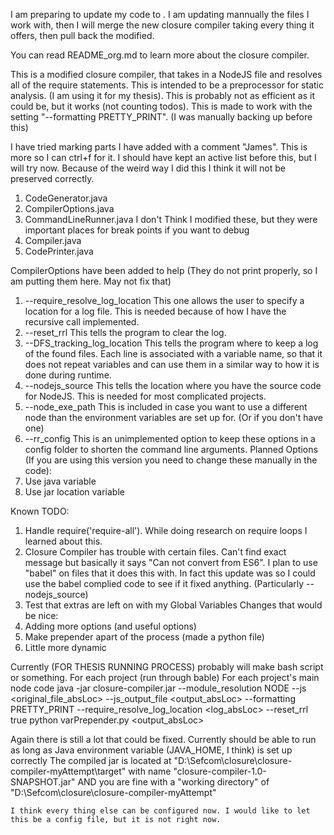 I am preparing to update my code to . I am updating mannually the files I work with, then
I will merge the new closure compiler taking every thing it offers, then pull back the modified.



You can read README_org.md to learn more about the closure compiler.

This is a modified closure compiler, that takes in a NodeJS file and resolves all of the require statements.
This is intended to be a preprocessor for static analysis. (I am using it for my thesis).
This is probably not as efficient as it could be, but it works (not counting todos).
This is made to work with the setting "--formatting PRETTY_PRINT".
(I was manually backing up before this)


I have tried marking parts I have added with a comment "James". This is more so I can ctrl+f for it. I should have kept an active list before this, but I will try now.
Because of the weird way I did this I think it will not be preserved correctly.
  1.   CodeGenerator.java
  2.   CompilerOptions.java
  3.   CommandLineRunner.java
  I don't Think I modified these, but they were important places for break points if you want to debug
  1.   Compiler.java
  2.   CodePrinter.java

CompilerOptions have been added to help (They do not print properly, so I am putting them here. May not fix that)
  1.  --require_resolve_log_location
       This one allows the user to specify a location for a log file. This is needed because of how I have the recursive
       call implemented.
  2.  --reset_rrl
       This tells the program to clear the log.
  3.  --DFS_tracking_log_location
       This tells the program where to keep a log of the found files. Each line is associated with a variable name,
       so that it does not repeat variables and can use them in a similar way to how it is done during runtime.
  4.  --nodejs_source
       This tells the location where you have the source code for NodeJS. This is needed for most complicated projects.
  5.  --node_exe_path
       This is included in case you want to use a different node than the environment variables are set up for. (Or if
       you don't have one)
  6.  --rr_config
       This is an unimplemented option to keep these options in a config folder to shorten the command line arguments.
  Planned Options (If you are using this version you need to change these manually in the code):
  1.  Use java variable
  2.  Use jar location variable


Known TODO:
1. Handle require('require-all'). While doing research on require loops I learned about this.
2. Closure Compiler has trouble with certain files. Can't find exact message but basically it says
   "Can not convert from ES6". I plan to use "babel" on files that it does this with. In fact this update was so I could
   use the babel complied code to see if it fixed anything. (Particularly --nodejs_source)
3. Test that extras are left on with my Global Variables
Changes that would be nice:
1. Adding more options (and useful options)
2. Make prepender apart of the process (made a python file)
3. Little more dynamic


Currently (FOR THESIS RUNNING PROCESS) probably will make bash script or something.
For each project (run through bable)
For each project's main node code
  java -jar closure-compiler.jar --module_resolution NODE --js <original_file_absLoc> --js_output_file <output_absLoc> --formatting PRETTY_PRINT --require_resolve_log_location <log_absLoc> --reset_rrl true
  python varPrepender.py <output_absLoc>


Again there is still a lot that could be fixed.
  Currently should be able to run as long as
    Java environment variable (JAVA_HOME, I think) is set up correctly
    The compiled jar is located at "D:\Sefcom\closure\closure-compiler-myAttempt\target\" with name "closure-compiler-1.0-SNAPSHOT.jar"
    AND you are fine with a "working directory" of "D:\Sefcom\closure\closure-compiler-myAttempt\"

    I think every thing else can be configured now. I would like to let this be a config file, but it is not right now.